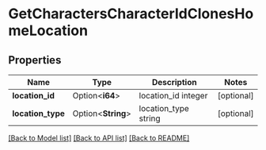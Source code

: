 # GetCharactersCharacterIdClonesHomeLocation

## Properties

Name | Type | Description | Notes
------------ | ------------- | ------------- | -------------
**location_id** | Option<**i64**> | location_id integer | [optional]
**location_type** | Option<**String**> | location_type string | [optional]

[[Back to Model list]](../README.md#documentation-for-models) [[Back to API list]](../README.md#documentation-for-api-endpoints) [[Back to README]](../README.md)


